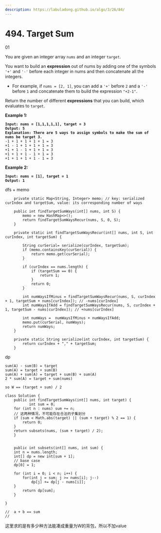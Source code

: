 ```yaml
---
description: https://labuladong.github.io/algo/3/26/84/
---
```


# 494. Target Sum

01

You are given an integer array `nums` and an integer `target`.

You want to build an **expression** out of nums by adding one of the symbols `'+'` and `'-'` before each integer in nums and then concatenate all the integers.

* For example, if `nums = [2, 1]`, you can add a `'+'` before `2` and a `'-'` before `1` and concatenate them to build the expression `"+2-1"`.

Return the number of different **expressions** that you can build, which evaluates to `target`.

&#x20;

**Example 1:**

<pre><code><strong>Input: nums = [1,1,1,1,1], target = 3
</strong><strong>Output: 5
</strong><strong>Explanation: There are 5 ways to assign symbols to make the sum of nums be target 3.
</strong>-1 + 1 + 1 + 1 + 1 = 3
+1 - 1 + 1 + 1 + 1 = 3
+1 + 1 - 1 + 1 + 1 = 3
+1 + 1 + 1 - 1 + 1 = 3
+1 + 1 + 1 + 1 - 1 = 3
</code></pre>

**Example 2:**

<pre><code><strong>Input: nums = [1], target = 1
</strong><strong>Output: 1
</strong></code></pre>

dfs + memo

```
    private static Map<String, Integer> memo; // key: serialized curIndex and targetSum, value: its corresponding number of ways
    
    public int findTargetSumWays(int[] nums, int S) {
        memo = new HashMap<>();        
        return findTargetSumWaysRecur(nums, S, 0, S);
    }
    
    private static int findTargetSumWaysRecur(int[] nums, int S, int curIndex, int targetSum) {
        
        String curSerial= serialize(curIndex, targetSum);
        if (memo.containsKey(curSerial)) {
            return memo.get(curSerial);
        }
        
        if (curIndex == nums.length) {
            if (targetSum == 0) {
                return 1;
            }
            return 0;
        }
        
        int numWaysIfMinus = findTargetSumWaysRecur(nums, S, curIndex + 1, targetSum + nums[curIndex]); // -nums[curIndex]
        int numWaysIfAdd = findTargetSumWaysRecur(nums, S, curIndex + 1, targetSum - nums[curIndex]); // +nums[curIndex]
        
        int numWays =  numWaysIfMinus + numWaysIfAdd; 
        memo.put(curSerial, numWays);
        return numWays;
    }
    
    private static String serialize(int curIndex, int targetSum) {
        return curIndex + "," + targetSum;
    }
```



dp

```
sum(A) - sum(B) = target
sum(A) = target + sum(B)
sum(A) + sum(A) = target + sum(B) + sum(A)
2 * sum(A) = target + sum(nums)

so W == (target + sum) / 2

class Solution {
    public int findTargetSumWays(int[] nums, int target) {
           int sum = 0;
    for (int n : nums) sum += n;
    // 这两种情况，不可能存在合法的子集划分
    if (sum < Math.abs(target) || (sum + target) % 2 == 1) {
        return 0;
    }
    return subsets(nums, (sum + target) / 2);
    }
    
    
    public int subsets(int[] nums, int sum) {
    int n = nums.length;
    int[] dp = new int[sum + 1];
    // base case
    dp[0] = 1;
    
    for (int i = 0; i < n; i++) {
        for(int j = sum; j >= nums[i]; j--)
            dp[j] += dp[j - nums[i]];
    }
        return dp[sum];
    }
    
}

//  a + b == sum
// 

```



这里求的是有多少种方法能凑成重量为W的背包，所以不加value
